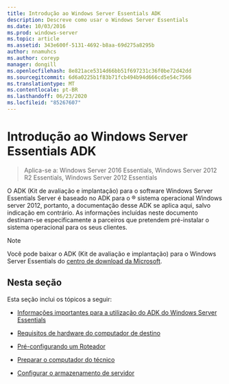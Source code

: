 ```yaml
---
title: Introdução ao Windows Server Essentials ADK
description: Descreve como usar o Windows Server Essentials
ms.date: 10/03/2016
ms.prod: windows-server
ms.topic: article
ms.assetid: 343e600f-5131-4692-b8aa-69d275a8295b
author: nnamuhcs
ms.author: coreyp
manager: dongill
ms.openlocfilehash: 8e821ace5314d66bb51f697231c36f0be72d42dd
ms.sourcegitcommit: 6d6a0225b1f83b71fcb494b94d666cd5e54c7566
ms.translationtype: MT
ms.contentlocale: pt-BR
ms.lasthandoff: 06/23/2020
ms.locfileid: "85267607"
---
```

# <a name="getting-started-with-the-windows-server-essentials-adk"></a>Introdução ao Windows Server Essentials ADK

>Aplica-se a: Windows Server 2016 Essentials, Windows Server 2012 R2 Essentials, Windows Server 2012 Essentials

O ADK (Kit de avaliação e implantação) para o software Windows Server Essentials Server é baseado no ADK para o &reg; sistema operacional Windows server 2012, portanto, a documentação desse ADK se aplica aqui, salvo indicação em contrário. As informações incluídas neste documento destinam-se especificamente a parceiros que pretendem pré-instalar o sistema operacional para os seus clientes.  
  
> [!NOTE]
>  Você pode baixar o ADK (Kit de avaliação e implantação) para o Windows Server Essentials do [centro de download da Microsoft](https://www.microsoft.com/download/details.aspx?id=34866).  
  
## <a name="in-this-section"></a>Nesta seção  
 Esta seção inclui os tópicos a seguir:  
  

-   [Informações importantes para a utilização do ADK do Windows Server Essentials](Important-Information-for-Using-the-Windows-Server-Essentials-ADK.md)  
  
-   [Requisitos de hardware do computador de destino](Hardware-Requirements-for-the-Target-Computer.md)  
  
-   [Pré-configurando um Roteador](Preconfiguring-a-Router.md)  
  
-   [Preparar o computador do técnico](Prepare-the-Technician-Computer.md)  
  
-   [Configurar o armazenamento de servidor](Configure-Server-Storage.md)

